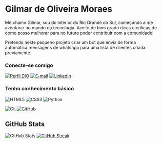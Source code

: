 # Gilmar de Oliveira Moraes

Me chamo Gilmar, sou do interior do Rio Grande do Sul, começando a me aventurar no mundo da tecnologia. Aceito de bom grado dicas e críticas de como posso melhorar para no futuro poder contribuir com a comunidade!

Pretendo neste pequeno projeto criar um bot que envia de forma automática mensagens de whatsapp para uma lista de clientes criada previamente.

### Conecte-se comigo

[![Perfil DIO](https://img.shields.io/badge/-Meu%20Perfil%20na%20DIO-30A3DC?style=for-the-badge)](https://www.dio.me/users/gilmar_o_moraes)
[![E-mail](https://img.shields.io/badge/-Email-000?style=for-the-badge&logo=microsoft-outlook&logoColor=E94D5F)](mailto:gilmar.o.moraes@gmail.com)
[![LinkedIn](https://img.shields.io/badge/-LinkedIn-000?style=for-the-badge&logo=linkedin&logoColor=30A3DC)](https://www.linkedin.com/in/gilmar-de-oliveira-moraes-382b38215/)

### Tenho conhecimento básico 

![HTML5](https://img.shields.io/badge/HTML-000?style=for-the-badge&logo=html5&logoColor=30A3DC)
![CSS3](https://img.shields.io/badge/CSS3-000?style=for-the-badge&logo=css3&logoColor=E94D5F)
![Python](https://img.shields.io/badge/Python-000?style=for-the-badge&logo=python&logoColor=30A3DC)

![Git](https://img.shields.io/badge/Git-000?style=for-the-badge&logo=git&logoColor=E94D5F)
[![GitHub](https://img.shields.io/badge/GitHub-000?style=for-the-badge&logo=github&logoColor=30A3DC)](https://github.com/moraesgilmar)


## GitHub Stats
![GitHub Stats](https://github-readme-stats.vercel.app/api?username=moraesgilmar&theme=transparent&bg_color=000&border_color=30A3DC&show_icons=true&icon_color=30A3DC&title_color=E94D5F&text_color=FFF) [![GitHub Streak](https://streak-stats.demolab.com/?user=moraesgilmar&theme=bear&background=000&border=30A3DC&dates=FFF)](https://git.io/streak-stats)
